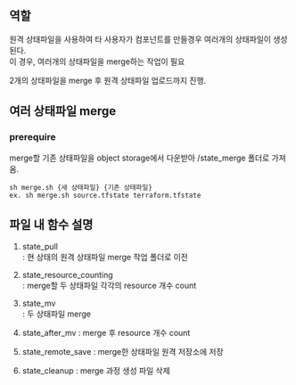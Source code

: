 ## 역할
원격 상태파일을 사용하여 타 사용자가 컴포넌트를 만들경우 여러개의 상태파일이 생성된다.   
이 경우, 여러개의 상태파일을 merge하는 작업이 필요  

2개의 상태파일을 merge 후 원격 상태파일 업로드까지 진행. 

## 여러 상태파일 merge  
### prerequire   
merge할 기존 상태파일을 object storage에서 다운받아 /state_merge 폴더로 가져옴.   
```
sh merge.sh {새 상태파일} {기존 상태파일}       
ex. sh merge.sh source.tfstate terraform.tfstate 
```

## 파일 내 함수 설명
1. state_pull   
   : 현 상태의 원격 상태파일 merge 작업 폴더로 이전 

2. state_resource_counting  
   : merge할 두 상태파일 각각의 resource 개수 count  

3. state_mv   
   : 두 상태파일 merge

4. state_after_mv
   : merge 후 resource 개수 count

5. state_remote_save
   : merge한 상태파일 원격 저장소에 저장

6. state_cleanup
   : merge 과정 생성 파일 삭제

